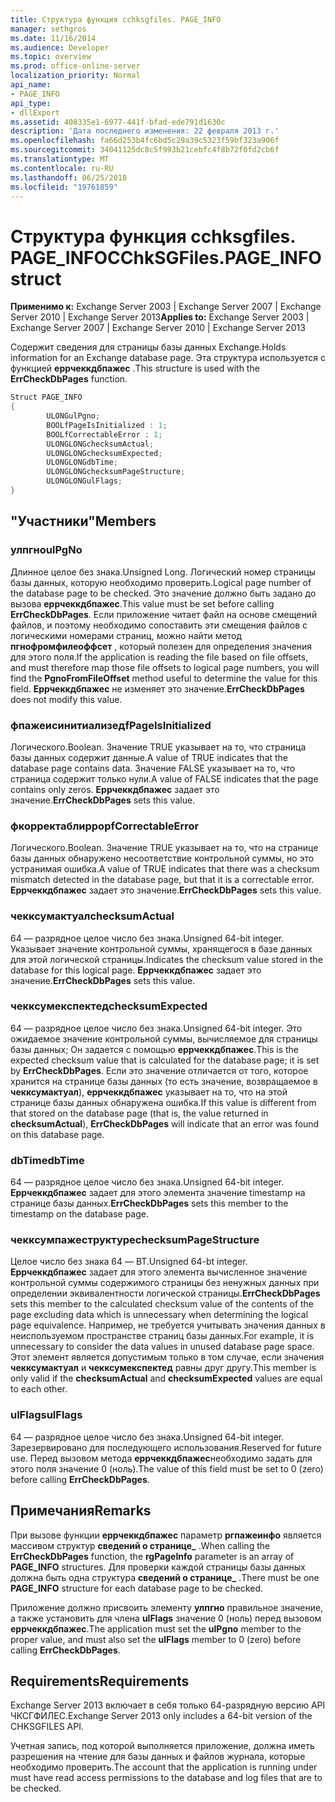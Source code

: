```yaml
---
title: Структура функция cchksgfiles. PAGE_INFO
manager: sethgros
ms.date: 11/16/2014
ms.audience: Developer
ms.topic: overview
ms.prod: office-online-server
localization_priority: Normal
api_name:
- PAGE_INFO
api_type:
- dllExport
ms.assetid: 408335e1-6977-441f-bfad-ede791d1630c
description: 'Дата последнего изменения: 22 февраля 2013 г.'
ms.openlocfilehash: fa66d253b4fc6bd5c29a39c5323f59bf323a906f
ms.sourcegitcommit: 34041125dc8c5f993b21cebfc4f8b72f0fd2cb6f
ms.translationtype: MT
ms.contentlocale: ru-RU
ms.lasthandoff: 06/25/2018
ms.locfileid: "19761859"
---
```

# <a name="cchksgfilespage_info-struct"></a><span data-ttu-id="5d5fb-103">Структура функция cchksgfiles. PAGE_INFO</span><span class="sxs-lookup"><span data-stu-id="5d5fb-103">CChkSGFiles.PAGE_INFO struct</span></span>

<span data-ttu-id="5d5fb-104">**Применимо к:** Exchange Server 2003 | Exchange Server 2007 | Exchange Server 2010 | Exchange Server 2013</span><span class="sxs-lookup"><span data-stu-id="5d5fb-104">**Applies to:** Exchange Server 2003 | Exchange Server 2007 | Exchange Server 2010 | Exchange Server 2013</span></span>
  
<span data-ttu-id="5d5fb-105">Содержит сведения для страницы базы данных Exchange.</span><span class="sxs-lookup"><span data-stu-id="5d5fb-105">Holds information for an Exchange database page.</span></span> <span data-ttu-id="5d5fb-106">Эта структура используется с функцией **еррчеккдбпажес** .</span><span class="sxs-lookup"><span data-stu-id="5d5fb-106">This structure is used with the **ErrCheckDbPages** function.</span></span> 
  
```cs
Struct PAGE_INFO  
{
        ULONGulPgno;
        BOOLfPageIsInitialized : 1;
        BOOLfCorrectableError : 1;
        ULONGLONGchecksumActual;
        ULONGLONGchecksumExpected;
        ULONGLONGdbTime;
        ULONGLONGchecksumPageStructure;
        ULONGLONGulFlags;
}

```

## <a name="members"></a><span data-ttu-id="5d5fb-107">"Участники"</span><span class="sxs-lookup"><span data-stu-id="5d5fb-107">Members</span></span>

### <a name="ulpgno"></a><span data-ttu-id="5d5fb-108">улпгно</span><span class="sxs-lookup"><span data-stu-id="5d5fb-108">ulPgNo</span></span>
  
<span data-ttu-id="5d5fb-109">Длинное целое без знака.</span><span class="sxs-lookup"><span data-stu-id="5d5fb-109">Unsigned Long.</span></span> <span data-ttu-id="5d5fb-110">Логический номер страницы базы данных, которую необходимо проверить.</span><span class="sxs-lookup"><span data-stu-id="5d5fb-110">Logical page number of the database page to be checked.</span></span> <span data-ttu-id="5d5fb-111">Это значение должно быть задано до вызова **еррчеккдбпажес**.</span><span class="sxs-lookup"><span data-stu-id="5d5fb-111">This value must be set before calling **ErrCheckDbPages**.</span></span> <span data-ttu-id="5d5fb-112">Если приложение читает файл на основе смещений файлов, и поэтому необходимо сопоставить эти смещения файлов с логическими номерами страниц, можно найти метод **пгнофромфилеоффсет** , который полезен для определения значения для этого поля.</span><span class="sxs-lookup"><span data-stu-id="5d5fb-112">If the application is reading the file based on file offsets, and must therefore map those file offsets to logical page numbers, you will find the **PgnoFromFileOffset** method useful to determine the value for this field.</span></span> <span data-ttu-id="5d5fb-113">**Еррчеккдбпажес** не изменяет это значение.</span><span class="sxs-lookup"><span data-stu-id="5d5fb-113">**ErrCheckDbPages** does not modify this value.</span></span> 
    
### <a name="fpageisinitialized"></a><span data-ttu-id="5d5fb-114">фпажеисинитиализед</span><span class="sxs-lookup"><span data-stu-id="5d5fb-114">fPageIsInitialized</span></span> 
  
<span data-ttu-id="5d5fb-115">Логического.</span><span class="sxs-lookup"><span data-stu-id="5d5fb-115">Boolean.</span></span> <span data-ttu-id="5d5fb-116">Значение TRUE указывает на то, что страница базы данных содержит данные.</span><span class="sxs-lookup"><span data-stu-id="5d5fb-116">A value of TRUE indicates that the database page contains data.</span></span> <span data-ttu-id="5d5fb-117">Значение FALSE указывает на то, что страница содержит только нули.</span><span class="sxs-lookup"><span data-stu-id="5d5fb-117">A value of FALSE indicates that the page contains only zeros.</span></span> <span data-ttu-id="5d5fb-118">**Еррчеккдбпажес** задает это значение.</span><span class="sxs-lookup"><span data-stu-id="5d5fb-118">**ErrCheckDbPages** sets this value.</span></span> 
    
### <a name="fcorrectableerror"></a><span data-ttu-id="5d5fb-119">фкорректаблиррор</span><span class="sxs-lookup"><span data-stu-id="5d5fb-119">fCorrectableError</span></span>
  
<span data-ttu-id="5d5fb-120">Логического.</span><span class="sxs-lookup"><span data-stu-id="5d5fb-120">Boolean.</span></span> <span data-ttu-id="5d5fb-121">Значение TRUE указывает на то, что на странице базы данных обнаружено несоответствие контрольной суммы, но это устранимая ошибка.</span><span class="sxs-lookup"><span data-stu-id="5d5fb-121">A value of TRUE indicates that there was a checksum mismatch detected in the database page, but that it is a correctable error.</span></span> <span data-ttu-id="5d5fb-122">**Еррчеккдбпажес** задает это значение.</span><span class="sxs-lookup"><span data-stu-id="5d5fb-122">**ErrCheckDbPages** sets this value.</span></span> 
    
### <a name="checksumactual"></a><span data-ttu-id="5d5fb-123">чекксумактуал</span><span class="sxs-lookup"><span data-stu-id="5d5fb-123">checksumActual</span></span>
  
<span data-ttu-id="5d5fb-124">64 — разрядное целое число без знака.</span><span class="sxs-lookup"><span data-stu-id="5d5fb-124">Unsigned 64-bit integer.</span></span> <span data-ttu-id="5d5fb-125">Указывает значение контрольной суммы, хранящегося в базе данных для этой логической страницы.</span><span class="sxs-lookup"><span data-stu-id="5d5fb-125">Indicates the checksum value stored in the database for this logical page.</span></span> <span data-ttu-id="5d5fb-126">**Еррчеккдбпажес** задает это значение.</span><span class="sxs-lookup"><span data-stu-id="5d5fb-126">**ErrCheckDbPages** sets this value.</span></span> 
    
### <a name="checksumexpected"></a><span data-ttu-id="5d5fb-127">чекксумекспектед</span><span class="sxs-lookup"><span data-stu-id="5d5fb-127">checksumExpected</span></span>
  
<span data-ttu-id="5d5fb-128">64 — разрядное целое число без знака.</span><span class="sxs-lookup"><span data-stu-id="5d5fb-128">Unsigned 64-bit integer.</span></span> <span data-ttu-id="5d5fb-129">Это ожидаемое значение контрольной суммы, вычисляемое для страницы базы данных; Он задается с помощью **еррчеккдбпажес**.</span><span class="sxs-lookup"><span data-stu-id="5d5fb-129">This is the expected checksum value that is calculated for the database page; it is set by **ErrCheckDbPages**.</span></span> <span data-ttu-id="5d5fb-130">Если это значение отличается от того, которое хранится на странице базы данных (то есть значение, возвращаемое в **чекксумактуал**), **еррчеккдбпажес** указывает на то, что на этой странице базы данных обнаружена ошибка.</span><span class="sxs-lookup"><span data-stu-id="5d5fb-130">If this value is different from that stored on the database page (that is, the value returned in **checksumActual**), **ErrCheckDbPages** will indicate that an error was found on this database page.</span></span> 
    
### <a name="dbtime"></a><span data-ttu-id="5d5fb-131">dbTime</span><span class="sxs-lookup"><span data-stu-id="5d5fb-131">dbTime</span></span>
  
<span data-ttu-id="5d5fb-132">64 — разрядное целое число без знака.</span><span class="sxs-lookup"><span data-stu-id="5d5fb-132">Unsigned 64-bit integer.</span></span> <span data-ttu-id="5d5fb-133">**Еррчеккдбпажес** задает для этого элемента значение timestamp на странице базы данных.</span><span class="sxs-lookup"><span data-stu-id="5d5fb-133">**ErrCheckDbPages** sets this member to the timestamp on the database page.</span></span> 
    
### <a name="checksumpagestructure"></a><span data-ttu-id="5d5fb-134">чекксумпажеструктуре</span><span class="sxs-lookup"><span data-stu-id="5d5fb-134">checksumPageStructure</span></span> 
  
<span data-ttu-id="5d5fb-135">Целое число без знака 64 — BT.</span><span class="sxs-lookup"><span data-stu-id="5d5fb-135">Unsigned 64-bt integer.</span></span> <span data-ttu-id="5d5fb-136">**Еррчеккдбпажес** задает для этого элемента вычисленное значение контрольной суммы содержимого страницы без ненужных данных при определении эквивалентности логической страницы.</span><span class="sxs-lookup"><span data-stu-id="5d5fb-136">**ErrCheckDbPages** sets this member to the calculated checksum value of the contents of the page excluding data which is unnecessary when determining the logical page equivalence.</span></span> <span data-ttu-id="5d5fb-137">Например, не требуется учитывать значения данных в неиспользуемом пространстве страниц базы данных.</span><span class="sxs-lookup"><span data-stu-id="5d5fb-137">For example, it is unnecessary to consider the data values in unused database page space.</span></span> <span data-ttu-id="5d5fb-138">Этот элемент является допустимым только в том случае, если значения **чекксумактуал** и **чекксумекспектед** равны друг другу.</span><span class="sxs-lookup"><span data-stu-id="5d5fb-138">This member is only valid if the **checksumActual**  and  **checksumExpected**  values are equal to each other.</span></span> 
    
### <a name="ulflags"></a><span data-ttu-id="5d5fb-139">ulFlags</span><span class="sxs-lookup"><span data-stu-id="5d5fb-139">ulFlags</span></span>
  
<span data-ttu-id="5d5fb-140">64 — разрядное целое число без знака.</span><span class="sxs-lookup"><span data-stu-id="5d5fb-140">Unsigned 64-bit integer.</span></span> <span data-ttu-id="5d5fb-141">Зарезервировано для последующего использования.</span><span class="sxs-lookup"><span data-stu-id="5d5fb-141">Reserved for future use.</span></span> <span data-ttu-id="5d5fb-142">Перед вызовом метода **еррчеккдбпажес**необходимо задать для этого поля значение 0 (ноль).</span><span class="sxs-lookup"><span data-stu-id="5d5fb-142">The value of this field must be set to 0 (zero) before calling **ErrCheckDbPages**.</span></span>
    
## <a name="remarks"></a><span data-ttu-id="5d5fb-143">Примечания</span><span class="sxs-lookup"><span data-stu-id="5d5fb-143">Remarks</span></span>

<span data-ttu-id="5d5fb-144">При вызове функции **еррчеккдбпажес** параметр **ргпажеинфо** является массивом структур **сведений о странице\_** .</span><span class="sxs-lookup"><span data-stu-id="5d5fb-144">When calling the **ErrCheckDbPages** function, the **rgPageInfo**  parameter is an array of **PAGE\_INFO** structures.</span></span> <span data-ttu-id="5d5fb-145">Для проверки каждой страницы базы данных должна быть одна структура **сведений о странице\_** .</span><span class="sxs-lookup"><span data-stu-id="5d5fb-145">There must be one **PAGE\_INFO** structure for each database page to be checked.</span></span> 
  
<span data-ttu-id="5d5fb-146">Приложение должно присвоить элементу **улпгно** правильное значение, а также установить для члена **ulFlags** значение 0 (ноль) перед вызовом **еррчеккдбпажес**.</span><span class="sxs-lookup"><span data-stu-id="5d5fb-146">The application must set the **ulPgno**  member to the proper value, and must also set the  **ulFlags**  member to 0 (zero) before calling **ErrCheckDbPages**.</span></span> 
  
## <a name="requirements"></a><span data-ttu-id="5d5fb-147">Requirements</span><span class="sxs-lookup"><span data-stu-id="5d5fb-147">Requirements</span></span>

<span data-ttu-id="5d5fb-148">Exchange Server 2013 включает в себя только 64-разрядную версию API ЧКСГФИЛЕС.</span><span class="sxs-lookup"><span data-stu-id="5d5fb-148">Exchange Server 2013 only includes a 64-bit version of the CHKSGFILES API.</span></span>
  
<span data-ttu-id="5d5fb-149">Учетная запись, под которой выполняется приложение, должна иметь разрешения на чтение для базы данных и файлов журнала, которые необходимо проверить.</span><span class="sxs-lookup"><span data-stu-id="5d5fb-149">The account that the application is running under must have read access permissions to the database and log files that are to be checked.</span></span>
  

